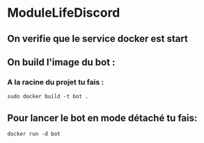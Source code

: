 # ModuleLifeDiscord

## On verifie que le service docker est start



## On build l'image du bot :
### A la racine du projet tu fais :

```
sudo docker build -t bot .
```

## Pour lancer le bot en mode détaché tu fais:

```
docker run -d bot
```
